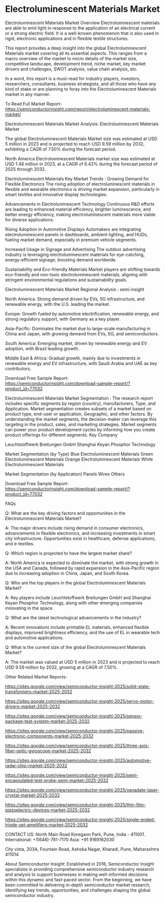 <h1>Electroluminescent Materials Market</h1>
Electroluminescent Materials Market Overview
Electroluminescent materials are able to emit light in response to the application of an electrical current or a strong electric field. It is a well-known phenomenon that is also used in rigid, electronic applications and in flexible textile structures.

This report provides a deep insight into the global Electroluminescent Materials market covering all its essential aspects. This ranges from a macro overview of the market to micro details of the market size, competitive landscape, development trend, niche market, key market drivers and challenges, SWOT analysis, value chain analysis, etc.

In a word, this report is a must-read for industry players, investors, researchers, consultants, business strategists, and all those who have any kind of stake or are planning to foray into the Electroluminescent Materials market in any manner.

To Read Full Market Report-
https://semiconductorinsight.com/report/electroluminescent-materials-market/

Electroluminescent Materials Market Analysis:
Electroluminescent Materials Market

The global Electroluminescent Materials Market size was estimated at USD 5 million in 2023 and is projected to reach USD 9.59 million by 2032, exhibiting a CAGR of 7.50% during the forecast period.

North America Electroluminescent Materials market size was estimated at USD 1.48 million in 2023, at a CAGR of 6.43% during the forecast period of 2025 through 2032.

Electroluminescent Materials Key Market Trends :
Growing Demand for Flexible Electronics
The rising adoption of electroluminescent materials in flexible and wearable electronics is driving market expansion, particularly in smart textiles and innovative display technologies.

Advancements in Electroluminescent Technology
Continuous R&D efforts are leading to enhanced material efficiency, brighter luminescence, and better energy efficiency, making electroluminescent materials more viable for diverse applications.

Rising Adoption in Automotive Displays
Automakers are integrating electroluminescent panels in dashboards, ambient lighting, and HUDs, fueling market demand, especially in premium vehicle segments.

Increased Usage in Signage and Advertising
The outdoor advertising industry is leveraging electroluminescent materials for eye-catching, energy-efficient signage, boosting demand worldwide.

Sustainability and Eco-friendly Materials
Market players are shifting towards eco-friendly and non-toxic electroluminescent materials, aligning with stringent environmental regulations and sustainability goals.

Electroluminescent Materials Market Regional Analysis :
semi insight

North America:
Strong demand driven by EVs, 5G infrastructure, and renewable energy, with the U.S. leading the market.

Europe:
Growth fueled by automotive electrification, renewable energy, and strong regulatory support, with Germany as a key player.

Asia-Pacific:
Dominates the market due to large-scale manufacturing in China and Japan, with growing demand from EVs, 5G, and semiconductors.

South America:
Emerging market, driven by renewable energy and EV adoption, with Brazil leading growth.

Middle East & Africa:
Gradual growth, mainly due to investments in renewable energy and EV infrastructure, with Saudi Arabia and UAE as key contributors.

Download Free Sample Report-
https://semiconductorinsight.com/download-sample-report/?product_id=77032

Electroluminescent Materials Market Segmentation :
The research report includes specific segments by region (country), manufacturers, Type, and Application. Market segmentation creates subsets of a market based on product type, end-user or application, Geographic, and other factors. By understanding the market segments, the decision-maker can leverage this targeting in the product, sales, and marketing strategies. Market segments can power your product development cycles by informing how you create product offerings for different segments.
Key Company

Leuchtstoffwerk Breitungen GmbH
Shanghai Keyan Phosphor Technology

Market Segmentation (by Type)
Blue Electroluminescent Materials
Green Electroluminescent Materials
Orange Electroluminescent Materials
White Electroluminescent Materials

Market Segmentation (by Application)
Panels
Wires
Others

Download Free Sample Report-
https://semiconductorinsight.com/download-sample-report/?product_id=77032

FAQs


Q: What are the key driving factors and opportunities in the Electroluminescent Materials Market?

A: The major drivers include rising demand in consumer electronics, advancements in flexible electronics, and increasing investments in smart city infrastructure. Opportunities exist in healthcare, defense applications, and e-textiles.

Q: Which region is projected to have the largest market share?

A: North America is expected to dominate the market, with strong growth in the USA and Canada, followed by rapid expansion in the Asia-Pacific region due to increasing adoption in China, Japan, and South Korea.

Q: Who are the top players in the global Electroluminescent Materials Market?

A: Key players include Leuchtstoffwerk Breitungen GmbH and Shanghai Keyan Phosphor Technology, along with other emerging companies innovating in the space.

Q: What are the latest technological advancements in the industry?

A: Recent innovations include printable EL materials, enhanced flexible displays, improved brightness efficiency, and the use of EL in wearable tech and automotive applications.

Q: What is the current size of the global Electroluminescent Materials Market?

A: The market was valued at USD 5 million in 2023 and is projected to reach USD 9.59 million by 2032, growing at a CAGR of 7.50%.

Other Related Market Reports-

https://sites.google.com/view/semiconductor-insight-2025/solid-state-transformers-market-2025-2032

https://sites.google.com/view/semiconductor-insight-2025/servo-motor-drivers-market-2025-2032

https://sites.google.com/view/semiconductor-insight-2025/sensor-package-test-system-market-2025-2032

https://sites.google.com/view/semiconductor-insight-2025/passive-electronic-components-market-2025-2032

https://sites.google.com/view/semiconductor-insight-2025/three-axis-fiber-optic-gyroscope-market-2025-2032

https://sites.google.com/view/semiconductor-insight-2025/automotive-radar-chip-market-2025-2032

https://sites.google.com/view/semiconductor-insight-2025/semi-encapsulated-test-probe-semi-market-2025-2032

https://sites.google.com/view/semiconductor-insight-2025/vanadate-laser-crystal-market-2025-2032

https://sites.google.com/view/semiconductor-insight-2025/thin-film-piezoelectric-devices-market-2025-2032

https://sites.google.com/view/semiconductor-insight-2025/single-ended-triode-set-amplifiers-market-2025-2032

CONTACT US:
North Main Road Koregaon Park, Pune, India - 411001.
International: +1(646)-781-7170
Asia: +91 9169162030

City vista, 203A, Fountain Road, Ashoka Nagar, Kharadi, Pune, Maharashtra 411014

About Semiconductor Insight:
Established in 2016, Semiconductor Insight specializes in providing comprehensive semiconductor industry research and analysis to support businesses in making well-informed decisions within this dynamic and fast-paced sector. From the beginning, we have been committed to delivering in-depth semiconductor market research, identifying key trends, opportunities, and challenges shaping the global semiconductor industry.
